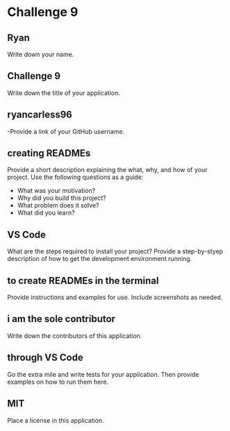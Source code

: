 # Challenge 9

## Ryan
Write down your name.

## Challenge 9
Write down the title of your application.

## ryancarless96
-Provide a link of your GitHub username.

## creating READMEs
Provide a short description explaining the what, why, and how of your project. Use the following questions as a guide:
- What was your motivation?
- Why did you build this project?
- What problem does it solve?
- What did you learn? 

## VS Code
What are the steps required to install your project? Provide a step-by-styep description of how to get the development environment running.

## to create READMEs in the terminal
Provide instructions and examples for use. Include screenshots as needed.

## i am the sole contributor
Write down the contributors of this application.

## through VS Code
Go the extra mile and write tests for your application. Then provide examples on how to run them here.

## MIT
Place a license in this application.
